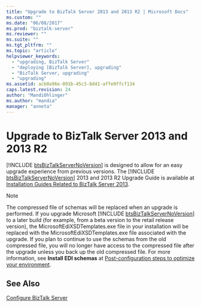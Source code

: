 ```yaml
---
title: "Upgrade to BizTalk Server 2013 and 2013 R2 | Microsoft Docs"
ms.custom: ""
ms.date: "06/08/2017"
ms.prod: "biztalk-server"
ms.reviewer: ""
ms.suite: ""
ms.tgt_pltfrm: ""
ms.topic: "article"
helpviewer_keywords: 
  - "upgrading, BizTalk Server"
  - "deploying [BizTalk Server], upgrading"
  - "BizTalk Server, upgrading"
  - "upgrading"
ms.assetid: acb0a96e-091b-45c3-8d41-affe9ffcf134
caps.latest.revision: 24
author: "MandiOhlinger"
ms.author: "mandia"
manager: "anneta"
---
```

# Upgrade to BizTalk Server 2013 and 2013 R2
[!INCLUDE [btsBizTalkServerNoVersion](../includes/btsbiztalkservernoversion-md.md)] is designed to allow for an easy upgrade experience from previous versions. The [!INCLUDE [btsBizTalkServerNoVersion](../includes/btsbiztalkservernoversion-md.md)] 2013 and 2013 R2 Upgrade Guide is available at [Installation Guides Related to BizTalk Server 2013](http://www.microsoft.com/download/details.aspx?id=35552).  
  
> [!NOTE]
>  The compressed file of schemas will be replaced when an upgrade is performed. If you upgrade Microsoft [!INCLUDE [btsBizTalkServerNoVersion](../includes/btsbiztalkservernoversion-md.md)] to a later build (for example, from a beta version to the retail release version), the MicrosoftEdiXSDTemplates.exe file in your installation will be replaced with the MicrosoftEdiXSDTemplates.exe file associated with the upgrade. If you plan to continue to use the schemas from the old compressed file, you will no longer have access to the compressed file after the upgrade unless you back up the old compressed file. For more information, see <strong>Install EDI schemas</strong> at [Post-configuration steps to optimize your environment](post-configuration-steps-to-optimize-your-environment.md).
  
## See Also  
[Configure BizTalk Server](../install-and-config-guides/configure-biztalk-server.md)